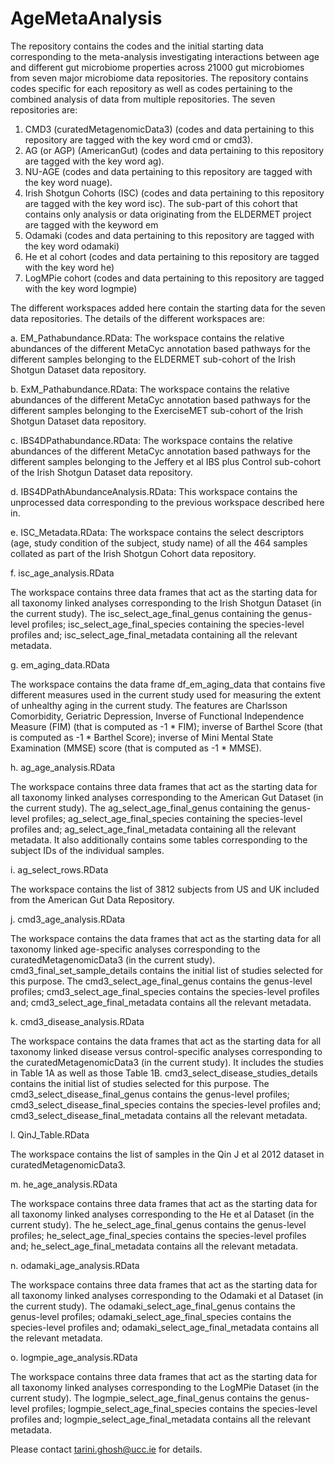 # AgeMetaAnalysis
The repository contains the codes and the initial starting data corresponding to the meta-analysis investigating interactions between age and different gut microbiome properties across 21000 gut microbiomes from seven major microbiome data repositories. The repository contains codes specific for each repository as well as codes pertaining to the combined analysis of data from multiple repositories. The seven repositories are: 
1. CMD3 (curatedMetagenomicData3) (codes and data pertaining to this repository are tagged with the key word cmd or cmd3).
2. AG (or AGP) (AmericanGut) (codes and data pertaining to this repository are tagged with the key word ag).
3. NU-AGE (codes and data pertaining to this repository are tagged with the key word nuage).
4. Irish Shotgun Cohorts (ISC) (codes and data pertaining to this repository are tagged with the key word isc). The sub-part of this cohort that contains only analysis or data originating from the ELDERMET project are tagged with the keyword em
5. Odamaki (codes and data pertaining to this repository are tagged with the key word odamaki)
6. He et al cohort (codes and data pertaining to this repository are tagged with the key word he)
7. LogMPie cohort (codes and data pertaining to this repository are tagged with the key word logmpie)

The different workspaces added here contain the starting data for the seven data repositories.
The details of the different workspaces are:

a. EM_Pathabundance.RData: The workspace contains the relative abundances of the different MetaCyc annotation based pathways for the different samples belonging to the ELDERMET sub-cohort of the Irish Shotgun Dataset data repository.

b. ExM_Pathabundance.RData: The workspace contains the relative abundances of the different MetaCyc annotation based pathways for the different samples belonging to the ExerciseMET sub-cohort of the Irish Shotgun Dataset data repository.

c. IBS4DPathabundance.RData: The workspace contains the relative abundances of the different MetaCyc annotation based pathways for the different samples belonging to the Jeffery et al IBS plus Control sub-cohort of the Irish Shotgun Dataset data repository.

d. IBS4DPathAbundanceAnalysis.RData: This workspace contains the unprocessed data corresponding to the previous workspace described here in.

e. ISC_Metadata.RData: The workspace contains the select descriptors (age, study condition of the subject, study name) of all the 464 samples collated as part of the Irish Shotgun Cohort data repository.

f. isc_age_analysis.RData

The workspace contains three data frames that act as the starting data for all taxonomy linked analyses corresponding to the Irish Shotgun Dataset (in the current study). The isc_select_age_final_genus containing the genus-level profiles; isc_select_age_final_species containing the species-level profiles and; isc_select_age_final_metadata containing all the relevant metadata.

g. em_aging_data.RData

The workspace contains the data frame df_em_aging_data that contains five different measures used in the current study used for measuring the extent of unhealthy aging in the current study. The features are Charlsson Comorbidity, Geriatric Depression, Inverse of Functional Independence Measure (FIM) (that is computed as -1 * FIM); inverse of Barthel Score (that is computed as -1 * Barthel Score); inverse of Mini Mental State Examination (MMSE) score (that is computed as -1 * MMSE).

h. ag_age_analysis.RData

The workspace contains three data frames that act as the starting data for all taxonomy linked analyses corresponding to the American Gut Dataset (in the current study). The ag_select_age_final_genus containing the genus-level profiles; ag_select_age_final_species containing the species-level profiles and; ag_select_age_final_metadata containing all the relevant metadata. It also additionally contains some tables corresponding to the subject IDs of the individual samples.

i. ag_select_rows.RData

The workspace contains the list of 3812 subjects from US and UK included from the American Gut Data Repository.

j. cmd3_age_analysis.RData

The workspace contains the data frames that act as the starting data for all taxonomy linked age-specific analyses corresponding to the curatedMetagenomicData3 (in the current study). cmd3_final_set_sample_details contains the initial list of studies selected for this purpose. The cmd3_select_age_final_genus contains the genus-level profiles; cmd3_select_age_final_species contains the species-level profiles and; cmd3_select_age_final_metadata contains all the relevant metadata. 

k. cmd3_disease_analysis.RData

The workspace contains the data frames that act as the starting data for all taxonomy linked disease versus control-specific analyses corresponding to the curatedMetagenomicData3 (in the current study). It includes the studies in Table 1A as well as those Table 1B. cmd3_select_disease_studies_details contains the initial list of studies selected for this purpose. The cmd3_select_disease_final_genus contains the genus-level profiles; cmd3_select_disease_final_species contains the species-level profiles and; cmd3_select_disease_final_metadata contains all the relevant metadata. 

l. QinJ_Table.RData

The workspace contains the list of samples in the Qin J et al 2012 dataset in curatedMetagenomicData3.

m. he_age_analysis.RData

The workspace contains three data frames that act as the starting data for all taxonomy linked analyses corresponding to the He et al Dataset (in the current study). The he_select_age_final_genus contains the genus-level profiles; he_select_age_final_species contains the species-level profiles and; he_select_age_final_metadata contains all the relevant metadata. 

n. odamaki_age_analysis.RData

The workspace contains three data frames that act as the starting data for all taxonomy linked analyses corresponding to the Odamaki et al Dataset (in the current study). The odamaki_select_age_final_genus contains the genus-level profiles; odamaki_select_age_final_species contains the species-level profiles and; odamaki_select_age_final_metadata contains all the relevant metadata. 

o. logmpie_age_analysis.RData

The workspace contains three data frames that act as the starting data for all taxonomy linked analyses corresponding to the LogMPie Dataset (in the current study). The logmpie_select_age_final_genus contains the genus-level profiles; logmpie_select_age_final_species contains the species-level profiles and; logmpie_select_age_final_metadata contains all the relevant metadata.


Please contact tarini.ghosh@ucc.ie for details.
